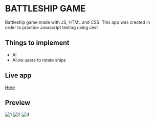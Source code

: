 # BATTLESHIP GAME
Battleship game made with JS, HTML and CSS. This app was created in order to practice Javascript testing using Jest

## Things to implement
- AI <br>
- Allow users to rotate ships
## Live app

<a href = "https://fufako.github.io/PROJECT-BATTLESHIP/"/> Here </a>

## Preview

![1](https://user-images.githubusercontent.com/98167497/186930281-d80ee1ff-ae56-48a1-91cc-546c469696ff.png)
![2](https://user-images.githubusercontent.com/98167497/186930284-3ac02c31-6272-4e6a-976b-f5867e35209a.png)
![3](https://user-images.githubusercontent.com/98167497/186930287-ff13b330-6607-4b2b-a1ee-bf74803abdf0.png)

